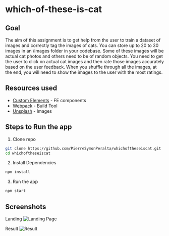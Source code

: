# which-of-these-is-cat

## Goal
The aim of this assignment is to get help from the user to train a dataset of images and correctly tag the images of cats. You can store up to 20 to 30 images in an /images folder in your codebase. Some of these images will be actual cat photos and others need to be of random objects. You need to get the user to click on actual cat images and then rate those images accurately based on the user feedback. When you shuffle through all the images, at the end, you will need to show the images to the user with the most ratings.

## Resources used
* [Custom Elements](https://developers.google.com/web/fundamentals/web-components/customelements) - FE components
* [Webpack](https://developers.google.com/web/fundamentals/web-components/customelements) - Build Tool
* [Unsplash](https://unsplash.com/search/photos/cats) - Images

## Steps to Run the app
1. Clone repo
```bash
git clone https://github.com/PierreSymonPeralta/whichoftheseiscat.git
cd whichoftheseiscat
```
2. Install Dependencies
```bash
npm install
```
3. Run the app
```bash
npm start
```

## Screenshots

Landing
![Landing Page](https://user-images.githubusercontent.com/18638587/52909393-e5aee780-32c2-11e9-8b0c-1819e18d54b1.png)

Result
![Result](https://user-images.githubusercontent.com/18638587/52909417-0aa35a80-32c3-11e9-9253-bfc691b46a69.png)
